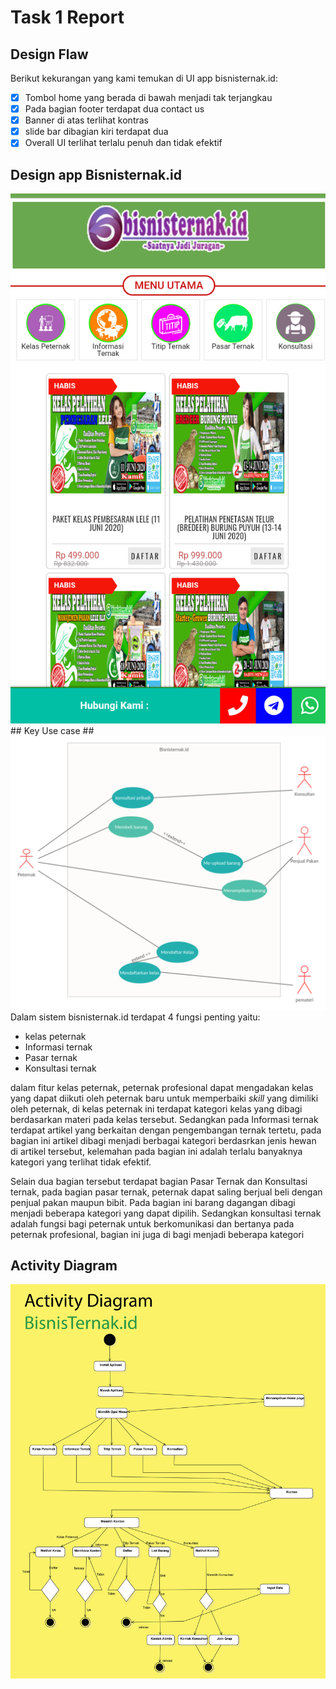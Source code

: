 # Task 1 Report

## Design Flaw ##
Berikut kekurangan yang kami temukan di UI app bisnisternak.id:
- [x] Tombol home yang berada di bawah menjadi tak terjangkau
- [x] Pada bagian footer terdapat dua contact us
- [x] Banner di atas terlihat kontras
- [x] slide bar dibagian kiri terdapat dua 
- [x] Overall UI terlihat terlalu penuh dan tidak efektif

## Design app Bisnisternak.id ##
<img src ="Diagrams/Homepage-Ori.png">
## Key Use case ##
<img src="Diagrams/key-use-case.png">
Dalam sistem bisnisternak.id terdapat 4 fungsi penting yaitu:

- kelas peternak
- Informasi ternak
- Pasar ternak
- Konsultasi ternak

dalam fitur kelas peternak, peternak profesional dapat mengadakan kelas yang dapat diikuti
oleh peternak baru untuk memperbaiki *skill* yang dimiliki oleh peternak, di kelas peternak
ini terdapat kategori kelas yang dibagi berdasarkan materi pada kelas tersebut.
Sedangkan pada Informasi ternak terdapat artikel yang berkaitan dengan pengembangan ternak
tertetu, pada bagian ini artikel dibagi menjadi berbagai kategori berdasrkan jenis hewan di
artikel tersebut, kelemahan pada bagian ini adalah terlalu banyaknya kategori yang terlihat 
tidak efektif.

Selain dua bagian tersebut terdapat bagian Pasar Ternak dan Konsultasi ternak, pada bagian
pasar ternak, peternak dapat saling berjual beli dengan penjual pakan maupun bibit. Pada 
bagian ini barang dagangan dibagi menjadi beberapa kategori yang dapat dipilih. Sedangkan 
konsultasi ternak adalah fungsi bagi peternak untuk berkomunikasi dan bertanya pada peternak profesional, bagian ini juga di bagi menjadi beberapa kategori

## Activity Diagram ##

<img src="Diagrams/activity_diagram.png">
